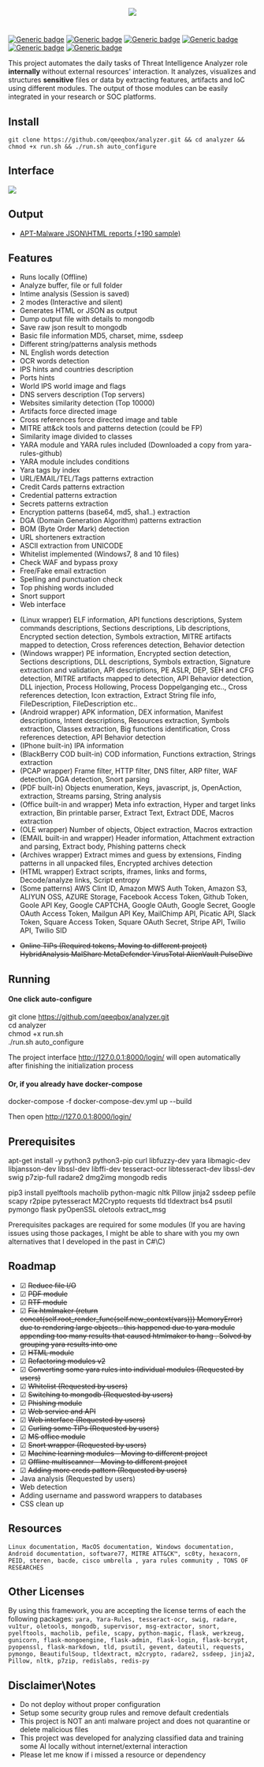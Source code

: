 <p align="center"> <img src="https://raw.githubusercontent.com/qeeqbox/analyzer/master/readme/analyzerlogo.png"></p>

#
[![Generic badge](https://img.shields.io/badge/dynamic/json.svg?url=https://raw.githubusercontent.com/qeeqbox/analyzer/master/info&label=Quality&query=$.grade&colorB=228B22&style=flat-square)](https://github.com/qeeqbox/analyzer/blob/master/info) [![Generic badge](https://img.shields.io/badge/dynamic/json.svg?url=https://raw.githubusercontent.com/qeeqbox/analyzer/master/info&label=version&query=$.version&colorB=blue&style=flat-square)](https://github.com/qeeqbox/analyzer/blob/master/changes.md) [![Generic badge](https://img.shields.io/badge/dynamic/json.svg?url=https://raw.githubusercontent.com/qeeqbox/analyzer/master/info&label=build&query=$.dockercomposebuild&colorB=green&style=flat-square)](https://github.com/qeeqbox/analyzer/blob/master/changes.md) [![Generic badge](https://img.shields.io/badge/dynamic/json.svg?url=https://raw.githubusercontent.com/qeeqbox/analyzer/master/info&label=test&query=$.automatedtest&colorB=green&style=flat-square)](https://github.com/qeeqbox/analyzer/blob/master/changes.md) [![Generic badge](https://img.shields.io/badge/dynamic/json.svg?url=https://raw.githubusercontent.com/qeeqbox/analyzer/master/info&label=implemented&query=$.implemented&colorB=lightgrey&style=flat-square)](https://github.com/qeeqbox/analyzer/blob/master/changes.md) [![Generic badge](https://img.shields.io/static/v1?label=%F0%9F%91%8D&message=!&color=yellow&style=flat-square)](https://github.com/qeeqbox/analyzer/stargazers)

This project automates the daily tasks of Threat Intelligence Analyzer role **internally** without external resources' interaction. It analyzes, visualizes and structures **sensitive** files or data by extracting features, artifacts and IoC using different modules. The output of those modules can be easily integrated in your research or SOC platforms.

## Install
```git clone https://github.com/qeeqbox/analyzer.git && cd analyzer &&  chmod +x run.sh && ./run.sh auto_configure```

## Interface
<img src="https://raw.githubusercontent.com/qeeqbox/analyzer/master/readme/intro.gif" style="max-width:768px"/>

## Output 
- [APT-Malware JSON\HTML reports (+190 sample)](https://files.qeeqbox.com/set1/)

## Features  
<ul>
<li>Runs locally (Offline)</li>
<li>Analyze buffer, file or full folder</li>
<li>Intime analysis (Session is saved)  </li>
<li>2 modes (Interactive and silent)</li>
<li>Generates HTML or JSON as output</li>
<li>Dump output file with details to mongodb</li>
<li>Save raw json result to mongodb</li>
<li>Basic file information MD5, charset, mime, ssdeep</li>
<li>Different string/patterns analysis methods</li>
<li>NL English words detection</li>
<li>OCR words detection</li>
<li>IPS hints and countries description</li>
<li>Ports hints</li>
<li>World IPS world image and flags</li>
<li>DNS servers description (Top servers)</li>
<li>Websites similarity detection (Top 10000)</li>
<li>Artifacts force directed image</li>
<li>Cross references force directed image and table</li>
<li>MITRE att&ck tools and patterns detection (could be FP)</li>
<li>Similarity image divided to classes</li>
<li>YARA module and YARA rules included (Downloaded a copy from yara-rules-github)</li>
<li>YARA module includes conditions</li>
<li>Yara tags by index</li>
<li>URL/EMAIL/TEL/Tags patterns extraction</li>
<li>Credit Cards patterns extraction</li>
<li>Credential patterns extraction</li>
<li>Secrets patterns extraction</li>
<li>Encryption patterns (base64, md5, sha1..) extraction</li>
<li>DGA (Domain Generation Algorithm) patterns extraction </li>
<li>BOM (Byte Order Mark) detection</li>
<li>URL shorteners extraction</li>
<li>ASCII extraction from UNICODE</li>
<li>Whitelist implemented (Windows7, 8 and 10 files)</li>
<li>Check WAF and bypass proxy</li>
<li>Free/Fake email extraction</li>
<li>Spelling and punctuation check</li>
<li>Top phishing words included</li>
<li>Snort support</li>
<li>Web interface</li>
</ul>

<ul>
<li>(Linux wrapper) ELF information, API functions descriptions, System commands descriptions, Sections descriptions, Lib descriptions, Encrypted section detection, Symbols extraction, MITRE artifacts mapped to detection, Cross references detection, Behavior detection</li>
<li>(Windows wrapper) PE information, Encrypted section detection, Sections descriptions, DLL descriptions, Symbols extraction, Signature extraction and validation, API descriptions, PE ASLR, DEP, SEH and CFG detection, MITRE artifacts mapped to detection, API Behavior detection, DLL injection, Process Hollowing, Process Doppelganging etc.., Cross references detection, Icon extraction, Extract String file info, FileDescription, FileDescription etc..</li>
<li>(Android wrapper) APK information, DEX information, Manifest descriptions, Intent descriptions, Resources extraction, Symbols extraction, Classes extraction, Big functions identification, Cross references detection, API Behavior detection</li>
<li>(IPhone built-in) IPA information</li>
<li>(BlackBerry COD built-in) COD information, Functions extraction, Strings extraction</li>
<li>(PCAP wrapper) Frame filter, HTTP filter, DNS filter, ARP filter, WAF detection, DGA detection, Snort parsing</li>
<li>(PDF built-in) Objects enumeration, Keys, javascript, js, OpenAction, extraction, Streams parsing, String analysis</li>
<li>(Office built-in and wrapper) Meta info extraction, Hyper and target links extraction, Bin printable parser, Extract Text, Extract DDE, Macros extraction</li>
<li>(OLE wrapper) Number of objects, Object extraction, Macros extraction</li>
<li>(EMAIL built-in and wrapper) Header information, Attachment extraction and parsing, Extract body, Phishing patterns check</li>
<li>(Archives wrapper) Extract mimes and guess by extensions, Finding patterns in all unpacked files, Encrypted archives detection</li>
<li>(HTML wrapper) Extract scripts, iframes, links and forms, Decode/analyze links, Script entropy</li>
<li>(Some patterns) AWS Clint ID, Amazon MWS Auth Token, Amazon S3, ALIYUN OSS, AZURE Storage, Facebook Access Token, Github Token, Goole API Key, Google CAPTCHA, Google OAuth, Google Secret, Google OAuth Access Token, Mailgun API Key, MailChimp API, Picatic API, Slack Token, Square Access Token, Square OAuth Secret, Stripe API, Twilio API, Twilio SID</li>
</ul>

- ~~Online TIPs (Required tokens, Moving to different project) HybridAnalysis MalShare MetaDefender VirusTotal AlienVault PulseDive~~

## Running
#### One click auto-configure
git clone https://github.com/qeeqbox/analyzer.git <br>
cd analyzer <br>
chmod +x run.sh <br>
./run.sh auto_configure <br>

The project interface http://127.0.0.1:8000/login/ will open automatically after finishing the initialization process

#### Or, if you already have docker-compose
docker-compose -f docker-compose-dev.yml up --build

Then open http://127.0.0.1:8000/login/

## Prerequisites
apt-get install -y python3 python3-pip curl libfuzzy-dev yara libmagic-dev libjansson-dev libssl-dev libffi-dev tesseract-ocr libtesseract-dev libssl-dev swig p7zip-full radare2 dmg2img mongodb redis

pip3 install pyelftools macholib python-magic nltk Pillow jinja2 ssdeep pefile scapy r2pipe pytesseract M2Crypto requests tld tldextract bs4 psutil pymongo flask pyOpenSSL oletools extract_msg

Prerequisites packages are required for some modules (If you are having issues using those packages, I might be able to share with you my own alternatives that I developed in the past in C#\C)

## Roadmap
- &#9745; ~~Reduce file I/O~~
- &#9745; ~~PDF module~~
- &#9745; ~~RTF module~~
- &#9745; ~~Fix htmlmaker (return concat(self.root_render_func(self.new_context(vars))) MemoryError) due to rendering large objects.. this happened due to yara module appending too many results that caused htmlmaker to hang . Solved by grouping yara results into one~~
- &#9745; ~~HTML module~~
- &#9745; ~~Refactoring modules v2~~
- &#9745; ~~Converting some yara rules into individual modules (Requested by users)~~
- &#9745; ~~Whitelist (Requested by users)~~
- &#9745; ~~Switching to mongodb (Requested by users)~~
- &#9745; ~~Phishing module~~
- &#9745; ~~Web service and API~~
- &#9745; ~~Web interface (Requested by users)~~
- &#9745; ~~Curling some TIPs (Requested by users)~~
- &#9745; ~~MS office module~~
- &#9745; ~~Snort wrapper (Requested by users)~~
- &#9745; ~~Machine learning modules - Moving to different project~~
- &#9745; ~~Offline multiscanner - Moving to different project~~
- &#9745; ~~Adding more creds pattern (Requested by users)~~
- Java analysis (Requested by users)
- Web detection
- Adding username and password wrappers to databases
- CSS clean up

## Resources
`Linux documentation, MacOS documentation, Windows documentation, Android documentation, software77, MITRE ATT&CK™, sc0ty, hexacorn, PEID, steren, bacde, cisco umbrella , yara rules community , TONS OF RESEARCHES`

## Other Licenses
By using this framework, you are accepting the license terms of each the following packages: `yara, Yara-Rules, tesseract-ocr, swig, radare, vu1tur, oletools, mongodb, supervisor, msg-extractor, snort, pyelftools, macholib, pefile, scapy, python-magic, flask, werkzeug, gunicorn, flask-mongoengine, flask-admin, flask-login, flask-bcrypt, pyopenssl, flask-markdown, tld, psutil, gevent, dateutil, requests, pymongo, BeautifulSoup, tldextract, m2crypto, radare2, ssdeep, jinja2, Pillow, nltk, p7zip, redislabs, redis-py`

## Disclaimer\Notes
- Do not deploy without proper configuration
- Setup some security group rules and remove default credentials
- This project is NOT an anti malware project and does not quarantine or delete malicious files
- This project was developed for analyzing classified data and training some AI locally without internet/external interaction
- Please let me know if i missed a resource or dependency
